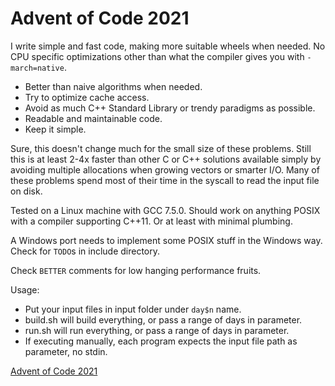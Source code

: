 Advent of Code 2021
=======

I write simple and fast code, making more suitable wheels when needed. No CPU specific optimizations other than what the compiler gives you with `-march=native`.

* Better than naive algorithms when needed.
* Try to optimize cache access.
* Avoid as much C++ Standard Library or trendy paradigms as possible.
* Readable and maintainable code.
* Keep it simple.

Sure, this doesn't change much for the small size of these problems. Still this is at least 2-4x faster than other C or C++ solutions available simply by avoiding multiple allocations when growing vectors or smarter I/O. Many of these problems spend most of their time in the syscall to read the input file on disk.

Tested on a Linux machine with GCC 7.5.0. Should work on anything POSIX with a compiler supporting C++11. Or at least with minimal plumbing.

A Windows port needs to implement some POSIX stuff in the Windows way. Check for `TODO`s in include directory.

Check `BETTER` comments for low hanging performance fruits.

Usage:
* Put your input files in input folder under `day$n` name.
* build.sh will build everything, or pass a range of days in parameter.
* run.sh will run everything, or pass a range of days in parameter.
* If executing manually, each program expects the input file path as parameter, no stdin.

[Advent of Code 2021](https://adventofcode.com/2021)
